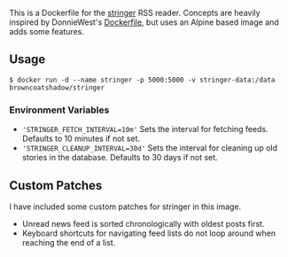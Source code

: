 This is a Dockerfile for the [stringer](https://github.com/swanson/stringer) RSS reader. Concepts are heavily inspired by DonnieWest's [Dockerfile](https://github.com/DonnieWest/dockerfiles/tree/master/stringer), but uses an Alpine based image and adds some features.

## Usage
```sh-session
$ docker run -d --name stringer -p 5000:5000 -v stringer-data:/data browncoatshadow/stringer
```

### Environment Variables
- `'STRINGER_FETCH_INTERVAL=10m'` Sets the interval for fetching feeds.  Defaults to 10 minutes if not set.
- `'STRINGER_CLEANUP_INTERVAL=30d'` Sets the interval for cleaning up old stories in the database. Defaults to 30 days if not set.

## Custom Patches
I have included some custom patches for stringer in this image.
- Unread news feed is sorted chronologically with oldest posts first.
- Keyboard shortcuts for navigating feed lists do not loop around when reaching the end of a list.
